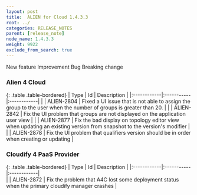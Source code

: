 ```yaml
---
layout: post
title:  ALIEN for Cloud 1.4.3.3
root: ../
categories: RELEASE_NOTES
parent: [release_note]
node_name: 1.4.3.3
weight: 9922
exclude_from_search: true
---
```





<i class="fa fa-plus text-success"></i> New feature <i class="fa fa-level-up text-primary"></i> Improvement  <i class="fa fa-bug text-danger"></i> Bug <i class="fa fa-exclamation-triangle text-warning"></i> Breaking change


### Alien 4 Cloud

  {: .table .table-bordered}
  | Type        | Id         | Description |
  |:------------|:-----------|:------------|
  |  <i class="fa fa-bug text-danger"></i> | ALIEN-2804 | Fixed a UI issue that is not able to assign the group to the user when the number of groups is greater than 20.  |
  |  <i class="fa fa-bug text-danger"></i> | ALIEN-2842 | Fix the UI problem that groups are not displayed on the application user view  |
  |  <i class="fa fa-bug text-danger"></i> | ALIEN-2877 | Fix the bad display on topology editor view when updating an existing version from snapshot to the version's modifier  |
  |  <i class="fa fa-bug text-danger"></i> | ALIEN-2878 | Fix the UI problem that qualifiers version should be in order when creating or updating  |
  

### Cloudify 4 PaaS Provider

  {: .table .table-bordered}
  | Type        | Id         | Description |
  |:------------|:-----------|:------------|  
  |  <i class="fa fa-bug text-danger"></i> | ALIEN-2872 | Fix the problem that A4C lost some deployment status when the primary cloudify manager crashes  |
  

